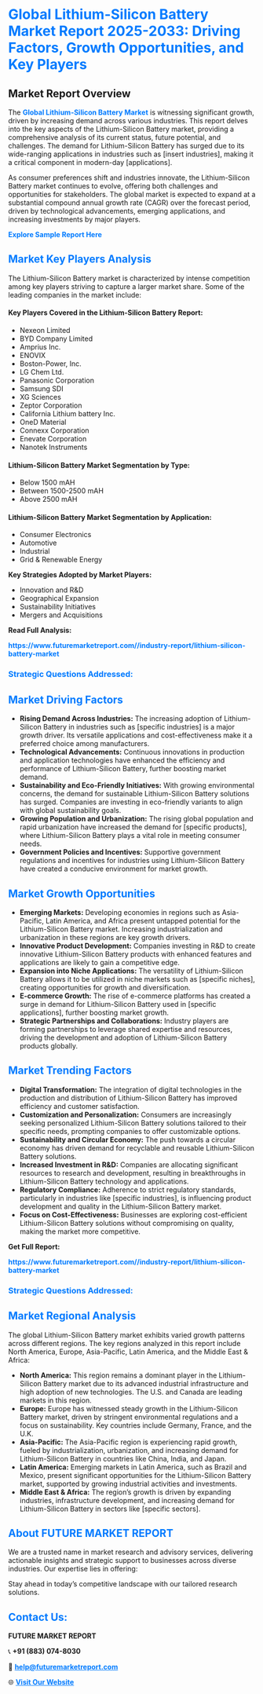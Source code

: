 <h1 style="color: #007BFF;">Global Lithium-Silicon Battery Market Report 2025-2033: Driving Factors, Growth Opportunities, and Key Players</h1>

<section id="overview">
<h2>Market Report Overview</h2>
<p>The <a href="https://www.futuremarketreport.com//industry-report/lithium-silicon-battery-market" style="color: #007BFF; text-decoration: none;"><strong>Global Lithium-Silicon Battery Market</strong></a> is witnessing significant growth, driven by increasing demand across various industries. This report delves into the key aspects of the Lithium-Silicon Battery market, providing a comprehensive analysis of its current status, future potential, and challenges. The demand for Lithium-Silicon Battery has surged due to its wide-ranging applications in industries such as [insert industries], making it a critical component in modern-day [applications].</p>
<p>As consumer preferences shift and industries innovate, the Lithium-Silicon Battery market continues to evolve, offering both challenges and opportunities for stakeholders. The global market is expected to expand at a substantial compound annual growth rate (CAGR) over the forecast period, driven by technological advancements, emerging applications, and increasing investments by major players.</p>
</section>

<section id="overview">
<p><a href="https://www.futuremarketreport.com//request-sample/reportId=57994" style="color: #007BFF; text-decoration: none;"><strong>Explore Sample Report Here</strong></a></p>
</section>

<section id="key-players">
<h2 style="color: #007BFF;">Market Key Players Analysis</h2>
<p>The Lithium-Silicon Battery market is characterized by intense competition among key players striving to capture a larger market share. Some of the leading companies in the market include:</p>
<h4>Key Players Covered in the Lithium-Silicon Battery Report:</h4>
<ul><li>Nexeon Limited</li><li>BYD Company Limited</li><li>Amprius Inc.</li><li>ENOVIX</li><li>Boston-Power, Inc.</li><li>LG Chem Ltd.</li><li>Panasonic Corporation</li><li>Samsung SDI</li><li>XG Sciences</li><li>Zeptor Corporation</li><li>California Lithium battery Inc.</li><li>OneD Material</li><li>Connexx Corporation</li><li>Enevate Corporation</li><li>Nanotek Instruments</li></ul>
<h4>Lithium-Silicon Battery Market Segmentation by Type:</h4>
<ul><li>Below 1500 mAH</li><li>Between 1500-2500 mAH</li><li>Above 2500 mAH</li></ul>

<h4>Lithium-Silicon Battery Market Segmentation by Application:</h4>
<ul><li>Consumer Electronics</li><li>Automotive</li><li>Industrial</li><li>Grid &amp; Renewable Energy</li></ul>
<p><strong>Key Strategies Adopted by Market Players:</strong></p>
<ul>
<li>Innovation and R&D</li>
<li>Geographical Expansion</li>
<li>Sustainability Initiatives</li>
<li>Mergers and Acquisitions</li>
</ul>
</section>

<section>
<p><strong>Read Full Analysis: </strong></p><a href="https://www.futuremarketreport.com//industry-report/lithium-silicon-battery-market" style="color: #007BFF; text-decoration: none;"><strong>https://www.futuremarketreport.com//industry-report/lithium-silicon-battery-market</strong></a>
<h3 style="color: #007BFF;">Strategic Questions Addressed:</h3>
</section>

<section id="driving-factors">
<h2 style="color: #007BFF;">Market Driving Factors</h2>
<ul>
<li><strong>Rising Demand Across Industries:</strong> The increasing adoption of Lithium-Silicon Battery in industries such as [specific industries] is a major growth driver. Its versatile applications and cost-effectiveness make it a preferred choice among manufacturers.</li>
<li><strong>Technological Advancements:</strong> Continuous innovations in production and application technologies have enhanced the efficiency and performance of Lithium-Silicon Battery, further boosting market demand.</li>
<li><strong>Sustainability and Eco-Friendly Initiatives:</strong> With growing environmental concerns, the demand for sustainable Lithium-Silicon Battery solutions has surged. Companies are investing in eco-friendly variants to align with global sustainability goals.</li>
<li><strong>Growing Population and Urbanization:</strong> The rising global population and rapid urbanization have increased the demand for [specific products], where Lithium-Silicon Battery plays a vital role in meeting consumer needs.</li>
<li><strong>Government Policies and Incentives:</strong> Supportive government regulations and incentives for industries using Lithium-Silicon Battery have created a conducive environment for market growth.</li>
</ul>
</section>

<section id="growth-opportunities">
<h2 style="color: #007BFF;">Market Growth Opportunities</h2>
<ul>
<li><strong>Emerging Markets:</strong> Developing economies in regions such as Asia-Pacific, Latin America, and Africa present untapped potential for the Lithium-Silicon Battery market. Increasing industrialization and urbanization in these regions are key growth drivers.</li>
<li><strong>Innovative Product Development:</strong> Companies investing in R&D to create innovative Lithium-Silicon Battery products with enhanced features and applications are likely to gain a competitive edge.</li>
<li><strong>Expansion into Niche Applications:</strong> The versatility of Lithium-Silicon Battery allows it to be utilized in niche markets such as [specific niches], creating opportunities for growth and diversification.</li>
<li><strong>E-commerce Growth:</strong> The rise of e-commerce platforms has created a surge in demand for Lithium-Silicon Battery used in [specific applications], further boosting market growth.</li>
<li><strong>Strategic Partnerships and Collaborations:</strong> Industry players are forming partnerships to leverage shared expertise and resources, driving the development and adoption of Lithium-Silicon Battery products globally.</li>
</ul>
</section>

<section id="trending-factors">
<h2 style="color: #007BFF;">Market Trending Factors</h2>
<ul>
<li><strong>Digital Transformation:</strong> The integration of digital technologies in the production and distribution of Lithium-Silicon Battery has improved efficiency and customer satisfaction.</li>
<li><strong>Customization and Personalization:</strong> Consumers are increasingly seeking personalized Lithium-Silicon Battery solutions tailored to their specific needs, prompting companies to offer customizable options.</li>
<li><strong>Sustainability and Circular Economy:</strong> The push towards a circular economy has driven demand for recyclable and reusable Lithium-Silicon Battery solutions.</li>
<li><strong>Increased Investment in R&D:</strong> Companies are allocating significant resources to research and development, resulting in breakthroughs in Lithium-Silicon Battery technology and applications.</li>
<li><strong>Regulatory Compliance:</strong> Adherence to strict regulatory standards, particularly in industries like [specific industries], is influencing product development and quality in the Lithium-Silicon Battery market.</li>
<li><strong>Focus on Cost-Effectiveness:</strong> Businesses are exploring cost-efficient Lithium-Silicon Battery solutions without compromising on quality, making the market more competitive.</li>
</ul>
</section>

<section>
<p><strong>Get Full Report: </strong></p><a href="https://www.futuremarketreport.com//industry-report/lithium-silicon-battery-market" style="color: #007BFF; text-decoration: none;"><strong>https://www.futuremarketreport.com//industry-report/lithium-silicon-battery-market</strong></a>
<h3 style="color: #007BFF;">Strategic Questions Addressed:</h3>
</section>


<section id="regional-analysis">
<h2 style="color: #007BFF;">Market Regional Analysis</h2>
<p>The global Lithium-Silicon Battery market exhibits varied growth patterns across different regions. The key regions analyzed in this report include North America, Europe, Asia-Pacific, Latin America, and the Middle East & Africa:</p>
<ul>
<li><strong>North America:</strong> This region remains a dominant player in the Lithium-Silicon Battery market due to its advanced industrial infrastructure and high adoption of new technologies. The U.S. and Canada are leading markets in this region.</li>
<li><strong>Europe:</strong> Europe has witnessed steady growth in the Lithium-Silicon Battery market, driven by stringent environmental regulations and a focus on sustainability. Key countries include Germany, France, and the U.K.</li>
<li><strong>Asia-Pacific:</strong> The Asia-Pacific region is experiencing rapid growth, fueled by industrialization, urbanization, and increasing demand for Lithium-Silicon Battery in countries like China, India, and Japan.</li>
<li><strong>Latin America:</strong> Emerging markets in Latin America, such as Brazil and Mexico, present significant opportunities for the Lithium-Silicon Battery market, supported by growing industrial activities and investments.</li>
<li><strong>Middle East & Africa:</strong> The region’s growth is driven by expanding industries, infrastructure development, and increasing demand for Lithium-Silicon Battery in sectors like [specific sectors].</li>
</ul>
</section>

<footer>
<h2 style="color: #007BFF;">About FUTURE MARKET REPORT</h2>
<p>We are a trusted name in market research and advisory services, delivering actionable insights and strategic support to businesses across diverse industries. Our expertise lies in offering:</p>

<p>Stay ahead in today’s competitive landscape with our tailored research solutions.</p>

<h2 style="color: #007BFF;">Contact Us:</h2>
<p><strong>FUTURE MARKET REPORT</strong></p>
<p>📞 <strong>+91 (883) 074-8030</strong></p>
<p>📧 <strong><a href="mailto:help@futuremarketreport.com" style="color: #007BFF;">help@futuremarketreport.com</a></strong></p>
<p>🌐 <strong><a href="https://www.futuremarketreport.com/" style="color: #007BFF;">Visit Our Website</a></strong></p>
</footer>